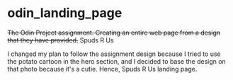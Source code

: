 # odin_landing_page
~~The Odin Project assignment. Creating an entire web page from a design that they have provided.~~
Spuds R Us

I changed my plan to follow the assignment design because I tried to use the potato cartoon in the hero section, and I decided to base the design on that photo because it's a cutie. Hence, Spuds R Us landing page.


